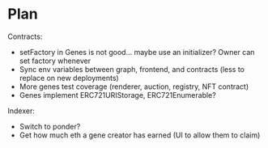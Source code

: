 # Plan

Contracts:

- setFactory in Genes is not good... maybe use an initializer? Owner can set factory whenever
- Sync env variables between graph, frontend, and contracts (less to replace on new deployments)
- More genes test coverage (renderer, auction, registry, NFT contract)
- Genes implement ERC721URIStorage, ERC721Enumerable?

Indexer:

- Switch to ponder?
- Get how much eth a gene creator has earned (UI to allow them to claim)
